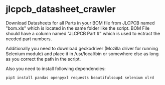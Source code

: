 # jlcpcb_datasheet_crawler

Download Datasheets for all Parts in your BOM file from JLCPCB named "bom.xls" which is located in the same folder like the script.
BOM File should have a column named "JLCPCB Part #" which is used to ectract the needed part numbers.

Additionally you need to download geckodriver (Mozilla driver for running Selenium module) and place it in /usr/local/bin or somewhere else as long as you correct the path in the script.

Also you need to install following dependencies:

```pip3 install pandas openpyxl requests beautifulsoup4 selenium xlrd``` 
